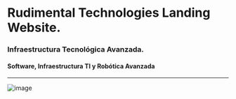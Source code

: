 
# Rudimental Technologies Landing Website.
### Infraestructura Tecnológica Avanzada.
#### Software, Infraestructura TI y Robótica Avanzada

________




![image](https://github.com/communications-hq-9465/rudimental-landing/assets/123852831/21ca2384-4955-461a-bbfd-6f0fa4da2228)
